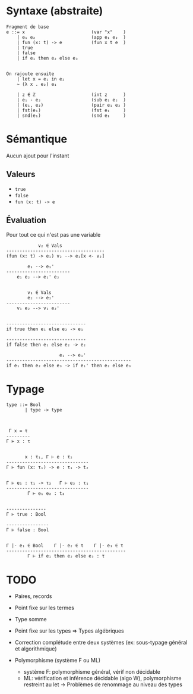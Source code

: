 # Syntaxe (abstraite)
```
Fragment de base
e ::= x                         (var "x"    )
    | e₁ e₂                     (app e₁ e₂  )
    | fun (x: t) -> e           (fun x t e  )
    | true
    | false 
    | if e₁ then e₂ else e₃  


On rajoute ensuite
    | let x = e₁ in e₂  
    ~ (λ x . e₂) e₁       

    | z ∈ ℤ                     (int z      ) 
    | e₁ - e₂                   (sub e₁ e₂  )
    | (e₁, e₂)                  (pair e₁ e₂ )
    | fst(e₁)                   (fst e₁     )
    | snd(e₁)                   (snd e₁     )        
```

# Sémantique
Aucun ajout pour l'instant

## Valeurs
- `true`
- `false`
- `fun (x: t) -> e`

## Évaluation
Pour tout ce qui n'est pas une variable
```
            v₂ ∈ Vals
-------------------------------------
(fun (x: t) -> e₁) v₂ --> e₁[x <- v₂]

        e₁ --> e₁'
------------------------
    e₁ e₂ --> e₁' e₂


        v₁ ∈ Vals
        e₂ --> e₂'
------------------------
    v₁ e₂ --> v₁ e₂'


------------------------------
if true then e₁ else e₂ -> e₁

------------------------------
if false then e₁ else e₂ -> e₂

                    e₁ --> e₁'  
-----------------------------------------------
if e₁ then e₂ else e₃ -> if e₁' then e₂ else e₃

```


# Typage

```
type ::= Bool 
       | type -> type

 

 Γ x = τ 
---------
Γ ⊢ x : τ


       x : τ₁, Γ ⊢ e : τ₂
-------------------------------
Γ ⊢ fun (x: τ₁) -> e : τ₁ -> t₂ 


Γ ⊢ e₁ : τ₁ -> τ₂   Γ ⊢ e₂ : τ₁    
-------------------------------
        Γ ⊢ e₁ e₂ : t₂ 


---------------
Γ ⊢ true : Bool

----------------
Γ ⊢ false : Bool


Γ |- e₁ ∈ Bool    Γ |- e₂ ∈ τ    Γ |- e₃ ∈ τ
---------------------------------------------
        Γ ⊢ if e₁ then e₂ else e₃ : τ 

```

# TODO
- Paires, records
- Point fixe sur les termes

- Type somme
- Point fixe sur les types 
=> Types algébriques

- Correction complétude entre deux systèmes (ex: sous-typage général et algorithmique)



- Polymorphisme (système F ou ML)
    - système F: polymorphisme général, vérif non décidable
    - ML: vérification et inférence décidable (algo W), polymorphisme restreint au let
-> Problèmes de renommage au niveau des types
